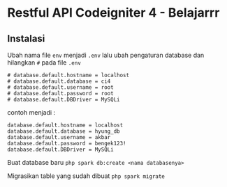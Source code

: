 # Restful API Codeigniter 4 - Belajarrr

## Instalasi

Ubah nama file `env` menjadi `.env` lalu ubah pengaturan database dan hilangkan `#` pada file `.env`
```
# database.default.hostname = localhost
# database.default.database = ci4
# database.default.username = root
# database.default.password = root
# database.default.DBDriver = MySQLi
```
contoh menjadi :
```
database.default.hostname = localhost
database.default.database = hyung_db
database.default.username = akbar
database.default.password = bengek123!
database.default.DBDriver = MySQLi
```

Buat database baru
`php spark db:create <nama databasenya>`

Migrasikan table yang sudah dibuat
`php spark migrate`
